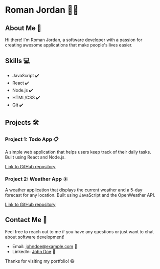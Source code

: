 # Roman Jordan :man_technologist:

## About Me :wave:

Hi there! I'm Roman Jordan, a software developer with a passion for creating awesome applications that make people's lives easier.

## Skills :computer:

- JavaScript :heavy_check_mark:
- React :heavy_check_mark:
- Node.js :heavy_check_mark:
- HTML/CSS :heavy_check_mark:
- Git :heavy_check_mark:

## Projects :hammer_and_wrench:

### Project 1: Todo App :clipboard:

A simple web application that helps users keep track of their daily tasks. Built using React and Node.js.

[Link to GitHub repository](https://github.com/johndoe/todo-app)

### Project 2: Weather App :sunny:

A weather application that displays the current weather and a 5-day forecast for any location. Built using JavaScript and the OpenWeather API.

[Link to GitHub repository](https://github.com/johndoe/weather-app)

## Contact Me :email:

Feel free to reach out to me if you have any questions or just want to chat about software development!

- Email: johndoe@example.com :email:
- LinkedIn: [John Doe](https://www.linkedin.com/in/johndoe/) :briefcase:

Thanks for visiting my portfolio! :smiley:
